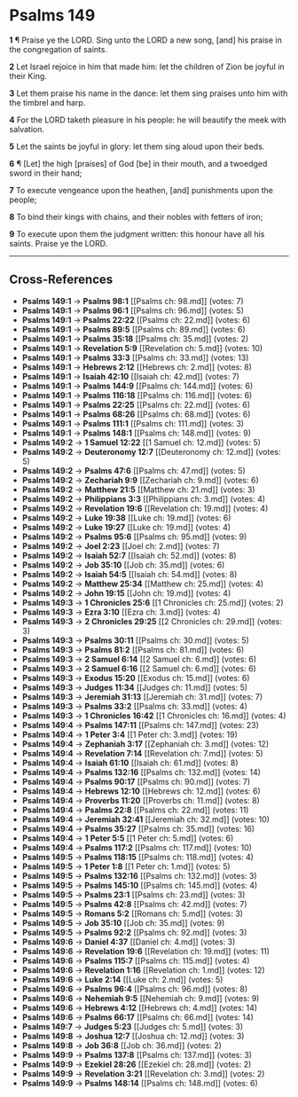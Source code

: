 # Psalms 149

**1** ¶ Praise ye the LORD. Sing unto the LORD a new song, [and] his praise in the congregation of saints.

**2** Let Israel rejoice in him that made him: let the children of Zion be joyful in their King.

**3** Let them praise his name in the dance: let them sing praises unto him with the timbrel and harp.

**4** For the LORD taketh pleasure in his people: he will beautify the meek with salvation.

**5** Let the saints be joyful in glory: let them sing aloud upon their beds.

**6** ¶ [Let] the high [praises] of God [be] in their mouth, and a twoedged sword in their hand;

**7** To execute vengeance upon the heathen, [and] punishments upon the people;

**8** To bind their kings with chains, and their nobles with fetters of iron;

**9** To execute upon them the judgment written: this honour have all his saints. Praise ye the LORD.

---

## Cross-References

- **Psalms 149:1** → **Psalms 98:1** [[Psalms ch: 98.md]] (votes: 7)
- **Psalms 149:1** → **Psalms 96:1** [[Psalms ch: 96.md]] (votes: 5)
- **Psalms 149:1** → **Psalms 22:22** [[Psalms ch: 22.md]] (votes: 6)
- **Psalms 149:1** → **Psalms 89:5** [[Psalms ch: 89.md]] (votes: 6)
- **Psalms 149:1** → **Psalms 35:18** [[Psalms ch: 35.md]] (votes: 2)
- **Psalms 149:1** → **Revelation 5:9** [[Revelation ch: 5.md]] (votes: 10)
- **Psalms 149:1** → **Psalms 33:3** [[Psalms ch: 33.md]] (votes: 13)
- **Psalms 149:1** → **Hebrews 2:12** [[Hebrews ch: 2.md]] (votes: 8)
- **Psalms 149:1** → **Isaiah 42:10** [[Isaiah ch: 42.md]] (votes: 7)
- **Psalms 149:1** → **Psalms 144:9** [[Psalms ch: 144.md]] (votes: 6)
- **Psalms 149:1** → **Psalms 116:18** [[Psalms ch: 116.md]] (votes: 6)
- **Psalms 149:1** → **Psalms 22:25** [[Psalms ch: 22.md]] (votes: 6)
- **Psalms 149:1** → **Psalms 68:26** [[Psalms ch: 68.md]] (votes: 6)
- **Psalms 149:1** → **Psalms 111:1** [[Psalms ch: 111.md]] (votes: 3)
- **Psalms 149:1** → **Psalms 148:1** [[Psalms ch: 148.md]] (votes: 9)
- **Psalms 149:2** → **1 Samuel 12:22** [[1 Samuel ch: 12.md]] (votes: 5)
- **Psalms 149:2** → **Deuteronomy 12:7** [[Deuteronomy ch: 12.md]] (votes: 5)
- **Psalms 149:2** → **Psalms 47:6** [[Psalms ch: 47.md]] (votes: 5)
- **Psalms 149:2** → **Zechariah 9:9** [[Zechariah ch: 9.md]] (votes: 6)
- **Psalms 149:2** → **Matthew 21:5** [[Matthew ch: 21.md]] (votes: 3)
- **Psalms 149:2** → **Philippians 3:3** [[Philippians ch: 3.md]] (votes: 4)
- **Psalms 149:2** → **Revelation 19:6** [[Revelation ch: 19.md]] (votes: 4)
- **Psalms 149:2** → **Luke 19:38** [[Luke ch: 19.md]] (votes: 6)
- **Psalms 149:2** → **Luke 19:27** [[Luke ch: 19.md]] (votes: 4)
- **Psalms 149:2** → **Psalms 95:6** [[Psalms ch: 95.md]] (votes: 9)
- **Psalms 149:2** → **Joel 2:23** [[Joel ch: 2.md]] (votes: 7)
- **Psalms 149:2** → **Isaiah 52:7** [[Isaiah ch: 52.md]] (votes: 8)
- **Psalms 149:2** → **Job 35:10** [[Job ch: 35.md]] (votes: 6)
- **Psalms 149:2** → **Isaiah 54:5** [[Isaiah ch: 54.md]] (votes: 8)
- **Psalms 149:2** → **Matthew 25:34** [[Matthew ch: 25.md]] (votes: 4)
- **Psalms 149:2** → **John 19:15** [[John ch: 19.md]] (votes: 4)
- **Psalms 149:3** → **1 Chronicles 25:6** [[1 Chronicles ch: 25.md]] (votes: 2)
- **Psalms 149:3** → **Ezra 3:10** [[Ezra ch: 3.md]] (votes: 4)
- **Psalms 149:3** → **2 Chronicles 29:25** [[2 Chronicles ch: 29.md]] (votes: 3)
- **Psalms 149:3** → **Psalms 30:11** [[Psalms ch: 30.md]] (votes: 5)
- **Psalms 149:3** → **Psalms 81:2** [[Psalms ch: 81.md]] (votes: 6)
- **Psalms 149:3** → **2 Samuel 6:14** [[2 Samuel ch: 6.md]] (votes: 6)
- **Psalms 149:3** → **2 Samuel 6:16** [[2 Samuel ch: 6.md]] (votes: 6)
- **Psalms 149:3** → **Exodus 15:20** [[Exodus ch: 15.md]] (votes: 6)
- **Psalms 149:3** → **Judges 11:34** [[Judges ch: 11.md]] (votes: 5)
- **Psalms 149:3** → **Jeremiah 31:13** [[Jeremiah ch: 31.md]] (votes: 7)
- **Psalms 149:3** → **Psalms 33:2** [[Psalms ch: 33.md]] (votes: 4)
- **Psalms 149:3** → **1 Chronicles 16:42** [[1 Chronicles ch: 16.md]] (votes: 4)
- **Psalms 149:4** → **Psalms 147:11** [[Psalms ch: 147.md]] (votes: 23)
- **Psalms 149:4** → **1 Peter 3:4** [[1 Peter ch: 3.md]] (votes: 19)
- **Psalms 149:4** → **Zephaniah 3:17** [[Zephaniah ch: 3.md]] (votes: 12)
- **Psalms 149:4** → **Revelation 7:14** [[Revelation ch: 7.md]] (votes: 5)
- **Psalms 149:4** → **Isaiah 61:10** [[Isaiah ch: 61.md]] (votes: 8)
- **Psalms 149:4** → **Psalms 132:16** [[Psalms ch: 132.md]] (votes: 14)
- **Psalms 149:4** → **Psalms 90:17** [[Psalms ch: 90.md]] (votes: 7)
- **Psalms 149:4** → **Hebrews 12:10** [[Hebrews ch: 12.md]] (votes: 6)
- **Psalms 149:4** → **Proverbs 11:20** [[Proverbs ch: 11.md]] (votes: 8)
- **Psalms 149:4** → **Psalms 22:8** [[Psalms ch: 22.md]] (votes: 11)
- **Psalms 149:4** → **Jeremiah 32:41** [[Jeremiah ch: 32.md]] (votes: 10)
- **Psalms 149:4** → **Psalms 35:27** [[Psalms ch: 35.md]] (votes: 16)
- **Psalms 149:4** → **1 Peter 5:5** [[1 Peter ch: 5.md]] (votes: 6)
- **Psalms 149:4** → **Psalms 117:2** [[Psalms ch: 117.md]] (votes: 10)
- **Psalms 149:5** → **Psalms 118:15** [[Psalms ch: 118.md]] (votes: 4)
- **Psalms 149:5** → **1 Peter 1:8** [[1 Peter ch: 1.md]] (votes: 5)
- **Psalms 149:5** → **Psalms 132:16** [[Psalms ch: 132.md]] (votes: 3)
- **Psalms 149:5** → **Psalms 145:10** [[Psalms ch: 145.md]] (votes: 4)
- **Psalms 149:5** → **Psalms 23:1** [[Psalms ch: 23.md]] (votes: 3)
- **Psalms 149:5** → **Psalms 42:8** [[Psalms ch: 42.md]] (votes: 7)
- **Psalms 149:5** → **Romans 5:2** [[Romans ch: 5.md]] (votes: 3)
- **Psalms 149:5** → **Job 35:10** [[Job ch: 35.md]] (votes: 9)
- **Psalms 149:5** → **Psalms 92:2** [[Psalms ch: 92.md]] (votes: 3)
- **Psalms 149:6** → **Daniel 4:37** [[Daniel ch: 4.md]] (votes: 3)
- **Psalms 149:6** → **Revelation 19:6** [[Revelation ch: 19.md]] (votes: 11)
- **Psalms 149:6** → **Psalms 115:7** [[Psalms ch: 115.md]] (votes: 4)
- **Psalms 149:6** → **Revelation 1:16** [[Revelation ch: 1.md]] (votes: 12)
- **Psalms 149:6** → **Luke 2:14** [[Luke ch: 2.md]] (votes: 5)
- **Psalms 149:6** → **Psalms 96:4** [[Psalms ch: 96.md]] (votes: 8)
- **Psalms 149:6** → **Nehemiah 9:5** [[Nehemiah ch: 9.md]] (votes: 9)
- **Psalms 149:6** → **Hebrews 4:12** [[Hebrews ch: 4.md]] (votes: 14)
- **Psalms 149:6** → **Psalms 66:17** [[Psalms ch: 66.md]] (votes: 14)
- **Psalms 149:7** → **Judges 5:23** [[Judges ch: 5.md]] (votes: 3)
- **Psalms 149:8** → **Joshua 12:7** [[Joshua ch: 12.md]] (votes: 3)
- **Psalms 149:8** → **Job 36:8** [[Job ch: 36.md]] (votes: 2)
- **Psalms 149:9** → **Psalms 137:8** [[Psalms ch: 137.md]] (votes: 3)
- **Psalms 149:9** → **Ezekiel 28:26** [[Ezekiel ch: 28.md]] (votes: 2)
- **Psalms 149:9** → **Revelation 3:21** [[Revelation ch: 3.md]] (votes: 2)
- **Psalms 149:9** → **Psalms 148:14** [[Psalms ch: 148.md]] (votes: 6)
